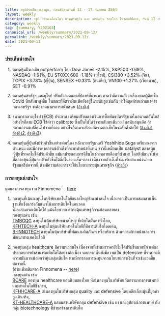 ```yaml
---
title: สรุปประเด็นการลงทุน, ก่อนสัปดาห์วันที่ 13 - 17 กันยายน 2564
layout: weekly
description: สรุป ความเคลื่อนไหว ทางเศรษฐกิจ และ การลงทุน รอบโลก ในรอบสัปดาห์, วันที่ 12 กันยายน 2564
category: weekly
tag: [summary, Y2021Q3]
canonical_url: /weekly/summary/2021-09-12/
permalink: /weekly/summary/2021-09-12/
date: 2021-09-11
---
```


### ประเด็นน่าสนใจ

1. ตลาดหุ้นฝั่งเอเชีย outperform โดย Dow Jones -2.15%, S&P500 -1.69%, NASDAQ -1.61%, EU STOXX 600 -1.18% (ยุโรป), CSI300 +3.52% (จีน), TOPIX +3.78% (ญี่ปุ่น), SENSEX +0.33% (อินเดีย), VN100 +1.27% (เวียดนาม), SET -0.91%

2. ตลาดหุ้นสหรัฐฯ และยุโรป ปรับตัวลงตลอดสัปดาห์ที่ผ่านมา คาดว่ามีความกังวลเรื่องยอดผู้ติดเชื้อ Covid ที่กลับมาสูงขึ้น ในขณะที่อัตราเงินเฟ้อยังอยู่ในระดับสูงเช่นกัน ทำให้สุดท้ายแล้วธนาคารกลางสหรัฐฯ จะต้องลดมาตรการสนับสนุน
([อ้างอิง](https://www.cnbc.com/2021/09/09/stock-market-futures-open-to-close-news.html)) 

3. ธนาคารกลางยุโรป (ECB) ประกาศ เตรียมปรับลดวงเงินการซื้อพันธบัตรรัฐบาลในอนาคตอันใกล้ อย่างไรก็ตาม ECB ใช้คำว่า calibrate ซึ่งเป็นไปได้ว่าจะกลับมาเพิ่มวงเงินสนับสนุนอีก ถ้าสถานการณ์เปลี่ยนไปจากที่คาด อย่างไรก็ตามจะยังคงอัตราดอกเบี้ยในระดับต่ำต่อไป 
([อ้างอิง1](https://www.reuters.com/business/finance/ecb-may-dial-back-support-wont-take-it-away-just-yet-2021-09-08/), 
[อ้างอิง2](https://www.cnbc.com/2021/09/09/european-central-bank-announces-a-slowing-of-its-pandemic-bond-buying.html), 
[อ้างอิง3](https://www.cnbc.com/2021/09/10/european-markets-investors-digest-ecb-slowdown-economic-data.html)) 

4. ตลาดหุ้นญี่ปุ่นยังปรับตัวขึ้นอย่างต่อเนื่อง หลังนายกรัฐมนตรี Yoshihide Suga เตรียมลงจากตำแหน่ง และมีการคาดการณ์ตัวเต็งที่จะมาทำหน้าที่แทน ข่าวนี้เหมือนเป็น catalyst ตลาดหุ้นญี่ปุ่นที่ราคาไม่ได้ปรับตัวขึ้น แม้ผลประกอบการดีขึ้นในช่วงหลายเดือนที่ผ่านมา โดยยังมีแนวโน้มที่ตลาดหุ้นญี่ปุ่นจะปรับตัวขึ้นได้อีกในระยะสั้น-กลาง เนื่องจากตัวเต็งที่จะมารับตำแหน่งนายกรัฐมนตรีต่อจากนี้ ต่างมีความต้องการจะใช้นโยบายกระตุ้นเศรษฐกิจ 
([อ้างอิง](https://www.finnomena.com/macroview/japan-prime-minister/)) 


### การลงทุนน่าสนใจ
มุมมองการลงทุนจาก Finnomena -- [here](https://www.finnomena.com/finnomena-ic/finnomena-port-strategy-sep-2021/)

1. กองทุนที่เน้นลงทุนในบริษัทเทคโนโลยีขนาดใหญ่ยังคงน่าสนใจ เนื่องจากเป็นการผสมผสานพื้นฐานที่แข็งแกร่งกับแนวโน้มการเติบโตในอนาคต  
ซึ่งจะสามารถเติบโตได้ แม้นโยบายการกระตุ้นเศรษฐกิจจะผ่อนคลายลง  
กองทุนเด่น เช่น  
[TMBGQG](https://www.finnomena.com/fund/TMBGQG) ลงทุนในหุ้นบริษัทขนาดใหญ่ ที่เติบโตมั่นคงทั่วโลก,  
[KFHTECH-A](https://www.finnomena.com/fund/KFHTECH-A) ลงทุนในหุ้นบริษัทเทคโนโลยีที่มีการเติบโตโดดเด่น,  
[B-INNOTECH](https://www.finnomena.com/fund/B-INNOTECH) ลงทุนในหุ้นบริษัทที่พัฒนาผลิตภัณฑ์ หรือบริการ ด้านความก้าวหน้าและการพัฒนาทางเทคโนโลยี

2. กองทุนกลุ่ม healthcare มีความน่าสนใจ เนื่องจากที่ผ่านมาราคายังไม่ได้ปรับขึ้นมากนัก แต่ผลประกอบการยังสามารถเติบโตได้อย่างต่อเนื่อง นอกจากนั้นยังมีความเป็น defensive ที่ราคาจะมีความผันผวนน้อยกว่าหุ้นกลุ่มเติบโต หากมีการลดการลงทุนจากนโยบายการเงินที่จะเข้มงวดขึ้นต่อจากนี้  
(อ่านเพิ่มเติมจาก Finnomena -- [here](https://www.finnomena.com/dekfinance/compare-healthcare-fund/))  
กองทุนเด่น เช่น  
[BCARE](https://www.finnomena.com/fund/BCARE) กองทุน healthcare ยอดนิยมของไทย ที่เน้นลงทุนในบริษัทนวัตกรรมทางการแพทย์และเทคโนโลยีชีวภาพ,  
[KFHHCARE-A](https://www.finnomena.com/fund/KFHHCARE-A) เน้นลงทุนในบริษัทกลุ่ม quality และ defensive โดยหลีกเลี่ยงหุ้นที่มูลค่าสูงเกินจริง,  
[KT-HEALTHCARE-A](https://www.finnomena.com/fund/KT-HEALTHCARE-A) ผสมผสานบริษัทกลุ่ม defensive เช่น ยา และอุปกรณ์การแพทย์ กับกลุ่ม biotechnology ที่ช่วยสร้างการเติบโต